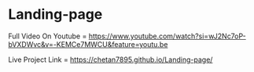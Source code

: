 # Landing-page


Full Video On Youtube = https://www.youtube.com/watch?si=wJ2Nc7oP-bVXDWvc&v=-KEMCe7MWCU&feature=youtu.be





Live Project Link = https://chetan7895.github.io/Landing-page/
